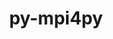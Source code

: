 ---
title: "py-mpi4py"
layout: cache
categories: [package, develop]
meta: {"versions": ["3.1.5"], "compilers": ["apple-clang@=15.0.0", "cce@=15.0.1", "gcc@=11.1.0", "gcc@=11.3.0", "gcc@=11.4.0", "gcc@=9.4.0", "oneapi@=2023.2.0", "oneapi@=2024.0.0"], "oss": ["rhel8", "ubuntu20.04", "ubuntu22.04", "ventura"], "platforms": ["darwin", "linux"], "targets": ["aarch64", "neoverse_v1", "neoverse_v2", "ppc64le", "x86_64_v3", "zen4"], "stacks": ["data-vis-sdk", "e4s", "e4s-aarch64", "e4s-cray-rhel", "e4s-neoverse-v2", "e4s-neoverse_v1", "e4s-oneapi", "e4s-power", "e4s-rocm-external", "ml-darwin-aarch64-mps", "ml-linux-x86_64-cpu", "ml-linux-x86_64-cuda", "ml-linux-x86_64-rocm", "root"], "num_specs": 72, "num_specs_by_stack": {"ml-darwin-aarch64-mps": 4, "root": 72, "e4s-cray-rhel": 2, "e4s-neoverse_v1": 6, "e4s-power": 8, "data-vis-sdk": 7, "e4s": 8, "e4s-rocm-external": 4, "e4s-aarch64": 4, "e4s-oneapi": 10, "e4s-neoverse-v2": 6, "ml-linux-x86_64-rocm": 8, "ml-linux-x86_64-cpu": 4, "ml-linux-x86_64-cuda": 4}}
spec_details: [{"hash": "szoptizh3qxvmtfb4jgczzm3oc3w4fvm", "compiler": "apple-clang@=15.0.0", "versions": ["3.1.5"], "os": "ventura", "platform": "darwin", "target": "aarch64", "variants": ["build_system=python_pip"], "stacks": ["ml-darwin-aarch64-mps", "root"], "size": "-", "tarball": "https://binaries.spack.io/develop/build_cache/darwin-ventura-aarch64/apple-clang-15.0.0/py-mpi4py-3.1.5/darwin-ventura-aarch64-apple-clang-15.0.0-py-mpi4py-3.1.5-szoptizh3qxvmtfb4jgczzm3oc3w4fvm.spack"}, {"hash": "zhox64akf2pq35g4qcmql4w4kfotjsup", "compiler": "apple-clang@=15.0.0", "versions": ["3.1.5"], "os": "ventura", "platform": "darwin", "target": "aarch64", "variants": ["build_system=python_pip"], "stacks": ["ml-darwin-aarch64-mps", "root"], "size": "-", "tarball": "https://binaries.spack.io/develop/build_cache/darwin-ventura-aarch64/apple-clang-15.0.0/py-mpi4py-3.1.5/darwin-ventura-aarch64-apple-clang-15.0.0-py-mpi4py-3.1.5-zhox64akf2pq35g4qcmql4w4kfotjsup.spack"}, {"hash": "6beam37vdibksex5zaivc3de7jqnlsi3", "compiler": "apple-clang@=15.0.0", "versions": ["3.1.5"], "os": "ventura", "platform": "darwin", "target": "aarch64", "variants": ["build_system=python_pip"], "stacks": ["ml-darwin-aarch64-mps", "root"], "size": "-", "tarball": "https://binaries.spack.io/develop/build_cache/darwin-ventura-aarch64/apple-clang-15.0.0/py-mpi4py-3.1.5/darwin-ventura-aarch64-apple-clang-15.0.0-py-mpi4py-3.1.5-6beam37vdibksex5zaivc3de7jqnlsi3.spack"}, {"hash": "kew77g53py6wff34iomkznqwuk5d77kn", "compiler": "apple-clang@=15.0.0", "versions": ["3.1.5"], "os": "ventura", "platform": "darwin", "target": "aarch64", "variants": ["build_system=python_pip"], "stacks": ["ml-darwin-aarch64-mps", "root"], "size": "-", "tarball": "https://binaries.spack.io/develop/build_cache/darwin-ventura-aarch64/apple-clang-15.0.0/py-mpi4py-3.1.5/darwin-ventura-aarch64-apple-clang-15.0.0-py-mpi4py-3.1.5-kew77g53py6wff34iomkznqwuk5d77kn.spack"}, {"hash": "636b5rqsltpqlpov3o7w32qqtkn7yrkl", "compiler": "cce@=15.0.1", "versions": ["3.1.5"], "os": "rhel8", "platform": "linux", "target": "zen4", "variants": ["build_system=python_pip"], "stacks": ["e4s-cray-rhel", "root"], "size": "-", "tarball": "https://binaries.spack.io/develop/build_cache/linux-rhel8-zen4/cce-15.0.1/py-mpi4py-3.1.5/linux-rhel8-zen4-cce-15.0.1-py-mpi4py-3.1.5-636b5rqsltpqlpov3o7w32qqtkn7yrkl.spack"}, {"hash": "cciezt7u3gz5rq6hy7wvoevyc4xjcjn3", "compiler": "cce@=15.0.1", "versions": ["3.1.5"], "os": "rhel8", "platform": "linux", "target": "zen4", "variants": ["build_system=python_pip"], "stacks": ["e4s-cray-rhel", "root"], "size": "-", "tarball": "https://binaries.spack.io/develop/build_cache/linux-rhel8-zen4/cce-15.0.1/py-mpi4py-3.1.5/linux-rhel8-zen4-cce-15.0.1-py-mpi4py-3.1.5-cciezt7u3gz5rq6hy7wvoevyc4xjcjn3.spack"}, {"hash": "4sv3vdjr6uituvbv3xvygzxs5jaqf4sf", "compiler": "gcc@=11.4.0", "versions": ["3.1.5"], "os": "ubuntu20.04", "platform": "linux", "target": "neoverse_v1", "variants": ["build_system=python_pip"], "stacks": ["e4s-neoverse_v1", "root"], "size": "-", "tarball": "https://binaries.spack.io/develop/build_cache/linux-ubuntu20.04-neoverse_v1/gcc-11.4.0/py-mpi4py-3.1.5/linux-ubuntu20.04-neoverse_v1-gcc-11.4.0-py-mpi4py-3.1.5-4sv3vdjr6uituvbv3xvygzxs5jaqf4sf.spack"}, {"hash": "gdns5qlknnaglrjn5myaebma3yr4wv5k", "compiler": "gcc@=11.4.0", "versions": ["3.1.5"], "os": "ubuntu20.04", "platform": "linux", "target": "neoverse_v1", "variants": ["build_system=python_pip"], "stacks": ["e4s-neoverse_v1", "root"], "size": "-", "tarball": "https://binaries.spack.io/develop/build_cache/linux-ubuntu20.04-neoverse_v1/gcc-11.4.0/py-mpi4py-3.1.5/linux-ubuntu20.04-neoverse_v1-gcc-11.4.0-py-mpi4py-3.1.5-gdns5qlknnaglrjn5myaebma3yr4wv5k.spack"}, {"hash": "teehez7z4ncmyqau7x3fdc76lwpdaauy", "compiler": "gcc@=11.4.0", "versions": ["3.1.5"], "os": "ubuntu20.04", "platform": "linux", "target": "neoverse_v1", "variants": ["build_system=python_pip"], "stacks": ["e4s-neoverse_v1", "root"], "size": "-", "tarball": "https://binaries.spack.io/develop/build_cache/linux-ubuntu20.04-neoverse_v1/gcc-11.4.0/py-mpi4py-3.1.5/linux-ubuntu20.04-neoverse_v1-gcc-11.4.0-py-mpi4py-3.1.5-teehez7z4ncmyqau7x3fdc76lwpdaauy.spack"}, {"hash": "vjnnfawousapmlmb3qw2dk7cdyhkamdn", "compiler": "gcc@=11.4.0", "versions": ["3.1.5"], "os": "ubuntu20.04", "platform": "linux", "target": "neoverse_v1", "variants": ["build_system=python_pip"], "stacks": ["e4s-neoverse_v1", "root"], "size": "-", "tarball": "https://binaries.spack.io/develop/build_cache/linux-ubuntu20.04-neoverse_v1/gcc-11.4.0/py-mpi4py-3.1.5/linux-ubuntu20.04-neoverse_v1-gcc-11.4.0-py-mpi4py-3.1.5-vjnnfawousapmlmb3qw2dk7cdyhkamdn.spack"}, {"hash": "vadqiia5hr7h5nd6qf6yzsqenduoov3m", "compiler": "gcc@=11.4.0", "versions": ["3.1.5"], "os": "ubuntu20.04", "platform": "linux", "target": "neoverse_v1", "variants": ["build_system=python_pip"], "stacks": ["e4s-neoverse_v1", "root"], "size": "-", "tarball": "https://binaries.spack.io/develop/build_cache/linux-ubuntu20.04-neoverse_v1/gcc-11.4.0/py-mpi4py-3.1.5/linux-ubuntu20.04-neoverse_v1-gcc-11.4.0-py-mpi4py-3.1.5-vadqiia5hr7h5nd6qf6yzsqenduoov3m.spack"}, {"hash": "mlavvsaryo6i27cdzgehjnwebqw6p6l3", "compiler": "gcc@=11.4.0", "versions": ["3.1.5"], "os": "ubuntu20.04", "platform": "linux", "target": "neoverse_v1", "variants": ["build_system=python_pip"], "stacks": ["e4s-neoverse_v1", "root"], "size": "-", "tarball": "https://binaries.spack.io/develop/build_cache/linux-ubuntu20.04-neoverse_v1/gcc-11.4.0/py-mpi4py-3.1.5/linux-ubuntu20.04-neoverse_v1-gcc-11.4.0-py-mpi4py-3.1.5-mlavvsaryo6i27cdzgehjnwebqw6p6l3.spack"}, {"hash": "yniuscmyrkaj7ioxogr5mncyp2w2tehw", "compiler": "gcc@=9.4.0", "versions": ["3.1.5"], "os": "ubuntu20.04", "platform": "linux", "target": "ppc64le", "variants": ["build_system=python_pip"], "stacks": ["e4s-power", "root"], "size": "-", "tarball": "https://binaries.spack.io/develop/build_cache/linux-ubuntu20.04-ppc64le/gcc-9.4.0/py-mpi4py-3.1.5/linux-ubuntu20.04-ppc64le-gcc-9.4.0-py-mpi4py-3.1.5-yniuscmyrkaj7ioxogr5mncyp2w2tehw.spack"}, {"hash": "yhlh7i5l2lkofzmfs2xwqbxdni22tmzt", "compiler": "gcc@=9.4.0", "versions": ["3.1.5"], "os": "ubuntu20.04", "platform": "linux", "target": "ppc64le", "variants": ["build_system=python_pip"], "stacks": ["e4s-power", "root"], "size": "-", "tarball": "https://binaries.spack.io/develop/build_cache/linux-ubuntu20.04-ppc64le/gcc-9.4.0/py-mpi4py-3.1.5/linux-ubuntu20.04-ppc64le-gcc-9.4.0-py-mpi4py-3.1.5-yhlh7i5l2lkofzmfs2xwqbxdni22tmzt.spack"}, {"hash": "kczlepvjj32upqafdubeshthcp4togen", "compiler": "gcc@=9.4.0", "versions": ["3.1.5"], "os": "ubuntu20.04", "platform": "linux", "target": "ppc64le", "variants": ["build_system=python_pip"], "stacks": ["e4s-power", "root"], "size": "-", "tarball": "https://binaries.spack.io/develop/build_cache/linux-ubuntu20.04-ppc64le/gcc-9.4.0/py-mpi4py-3.1.5/linux-ubuntu20.04-ppc64le-gcc-9.4.0-py-mpi4py-3.1.5-kczlepvjj32upqafdubeshthcp4togen.spack"}, {"hash": "ist5wrpo37vmuzgtethoapuxokscjce6", "compiler": "gcc@=9.4.0", "versions": ["3.1.5"], "os": "ubuntu20.04", "platform": "linux", "target": "ppc64le", "variants": ["build_system=python_pip"], "stacks": ["e4s-power", "root"], "size": "-", "tarball": "https://binaries.spack.io/develop/build_cache/linux-ubuntu20.04-ppc64le/gcc-9.4.0/py-mpi4py-3.1.5/linux-ubuntu20.04-ppc64le-gcc-9.4.0-py-mpi4py-3.1.5-ist5wrpo37vmuzgtethoapuxokscjce6.spack"}, {"hash": "udqmdw23dqg25lb3udn22sdth5yj4yyj", "compiler": "gcc@=9.4.0", "versions": ["3.1.5"], "os": "ubuntu20.04", "platform": "linux", "target": "ppc64le", "variants": ["build_system=python_pip"], "stacks": ["e4s-power", "root"], "size": "-", "tarball": "https://binaries.spack.io/develop/build_cache/linux-ubuntu20.04-ppc64le/gcc-9.4.0/py-mpi4py-3.1.5/linux-ubuntu20.04-ppc64le-gcc-9.4.0-py-mpi4py-3.1.5-udqmdw23dqg25lb3udn22sdth5yj4yyj.spack"}, {"hash": "zos6ikgupzosoln2xdeb42udokofm7ub", "compiler": "gcc@=9.4.0", "versions": ["3.1.5"], "os": "ubuntu20.04", "platform": "linux", "target": "ppc64le", "variants": ["build_system=python_pip"], "stacks": ["e4s-power", "root"], "size": "-", "tarball": "https://binaries.spack.io/develop/build_cache/linux-ubuntu20.04-ppc64le/gcc-9.4.0/py-mpi4py-3.1.5/linux-ubuntu20.04-ppc64le-gcc-9.4.0-py-mpi4py-3.1.5-zos6ikgupzosoln2xdeb42udokofm7ub.spack"}, {"hash": "ykjc46a7mnv6q5phmlilvxbtmckvuhkn", "compiler": "gcc@=9.4.0", "versions": ["3.1.5"], "os": "ubuntu20.04", "platform": "linux", "target": "ppc64le", "variants": ["build_system=python_pip"], "stacks": ["e4s-power", "root"], "size": "-", "tarball": "https://binaries.spack.io/develop/build_cache/linux-ubuntu20.04-ppc64le/gcc-9.4.0/py-mpi4py-3.1.5/linux-ubuntu20.04-ppc64le-gcc-9.4.0-py-mpi4py-3.1.5-ykjc46a7mnv6q5phmlilvxbtmckvuhkn.spack"}, {"hash": "oqmr55pj647qwpu5d6wnvzffehz4bvmq", "compiler": "gcc@=9.4.0", "versions": ["3.1.5"], "os": "ubuntu20.04", "platform": "linux", "target": "ppc64le", "variants": ["build_system=python_pip"], "stacks": ["e4s-power", "root"], "size": "-", "tarball": "https://binaries.spack.io/develop/build_cache/linux-ubuntu20.04-ppc64le/gcc-9.4.0/py-mpi4py-3.1.5/linux-ubuntu20.04-ppc64le-gcc-9.4.0-py-mpi4py-3.1.5-oqmr55pj647qwpu5d6wnvzffehz4bvmq.spack"}, {"hash": "yebjqpxrrxr7mhtjd7j7w5lafxxnyxpb", "compiler": "gcc@=11.1.0", "versions": ["3.1.5"], "os": "ubuntu20.04", "platform": "linux", "target": "x86_64_v3", "variants": ["build_system=python_pip"], "stacks": ["data-vis-sdk", "root"], "size": "-", "tarball": "https://binaries.spack.io/develop/build_cache/linux-ubuntu20.04-x86_64_v3/gcc-11.1.0/py-mpi4py-3.1.5/linux-ubuntu20.04-x86_64_v3-gcc-11.1.0-py-mpi4py-3.1.5-yebjqpxrrxr7mhtjd7j7w5lafxxnyxpb.spack"}, {"hash": "2x2zot4xewrvofykkmecmvr4hvhiz5qa", "compiler": "gcc@=11.1.0", "versions": ["3.1.5"], "os": "ubuntu20.04", "platform": "linux", "target": "x86_64_v3", "variants": ["build_system=python_pip"], "stacks": ["data-vis-sdk", "root"], "size": "-", "tarball": "https://binaries.spack.io/develop/build_cache/linux-ubuntu20.04-x86_64_v3/gcc-11.1.0/py-mpi4py-3.1.5/linux-ubuntu20.04-x86_64_v3-gcc-11.1.0-py-mpi4py-3.1.5-2x2zot4xewrvofykkmecmvr4hvhiz5qa.spack"}, {"hash": "nwvexm4ivlkjfxbph2pcbap3fz7gdhhh", "compiler": "gcc@=11.1.0", "versions": ["3.1.5"], "os": "ubuntu20.04", "platform": "linux", "target": "x86_64_v3", "variants": ["build_system=python_pip"], "stacks": ["data-vis-sdk", "root"], "size": "-", "tarball": "https://binaries.spack.io/develop/build_cache/linux-ubuntu20.04-x86_64_v3/gcc-11.1.0/py-mpi4py-3.1.5/linux-ubuntu20.04-x86_64_v3-gcc-11.1.0-py-mpi4py-3.1.5-nwvexm4ivlkjfxbph2pcbap3fz7gdhhh.spack"}, {"hash": "zlilv2oe7t7hlw2wmxrfvrtz6tsyojz7", "compiler": "gcc@=11.1.0", "versions": ["3.1.5"], "os": "ubuntu20.04", "platform": "linux", "target": "x86_64_v3", "variants": ["build_system=python_pip"], "stacks": ["data-vis-sdk", "root"], "size": "-", "tarball": "https://binaries.spack.io/develop/build_cache/linux-ubuntu20.04-x86_64_v3/gcc-11.1.0/py-mpi4py-3.1.5/linux-ubuntu20.04-x86_64_v3-gcc-11.1.0-py-mpi4py-3.1.5-zlilv2oe7t7hlw2wmxrfvrtz6tsyojz7.spack"}, {"hash": "oui5sdfbyjf3xclwigt7na47vk7fkbfo", "compiler": "gcc@=11.1.0", "versions": ["3.1.5"], "os": "ubuntu20.04", "platform": "linux", "target": "x86_64_v3", "variants": ["build_system=python_pip"], "stacks": ["data-vis-sdk", "root"], "size": "-", "tarball": "https://binaries.spack.io/develop/build_cache/linux-ubuntu20.04-x86_64_v3/gcc-11.1.0/py-mpi4py-3.1.5/linux-ubuntu20.04-x86_64_v3-gcc-11.1.0-py-mpi4py-3.1.5-oui5sdfbyjf3xclwigt7na47vk7fkbfo.spack"}, {"hash": "2z4lbpekiqlgtggaaqgludmrpnmjezoj", "compiler": "gcc@=11.1.0", "versions": ["3.1.5"], "os": "ubuntu20.04", "platform": "linux", "target": "x86_64_v3", "variants": ["build_system=python_pip"], "stacks": ["data-vis-sdk", "root"], "size": "-", "tarball": "https://binaries.spack.io/develop/build_cache/linux-ubuntu20.04-x86_64_v3/gcc-11.1.0/py-mpi4py-3.1.5/linux-ubuntu20.04-x86_64_v3-gcc-11.1.0-py-mpi4py-3.1.5-2z4lbpekiqlgtggaaqgludmrpnmjezoj.spack"}, {"hash": "lt47chz7fwtlohk4fhqbohkt2tujbqik", "compiler": "gcc@=11.1.0", "versions": ["3.1.5"], "os": "ubuntu20.04", "platform": "linux", "target": "x86_64_v3", "variants": ["build_system=python_pip"], "stacks": ["data-vis-sdk", "root"], "size": "-", "tarball": "https://binaries.spack.io/develop/build_cache/linux-ubuntu20.04-x86_64_v3/gcc-11.1.0/py-mpi4py-3.1.5/linux-ubuntu20.04-x86_64_v3-gcc-11.1.0-py-mpi4py-3.1.5-lt47chz7fwtlohk4fhqbohkt2tujbqik.spack"}, {"hash": "4bgunpk3zndn6tsrrm36o4ndx7yu7vzr", "compiler": "gcc@=11.4.0", "versions": ["3.1.5"], "os": "ubuntu20.04", "platform": "linux", "target": "x86_64_v3", "variants": ["build_system=python_pip"], "stacks": ["e4s", "e4s-rocm-external", "root"], "size": "-", "tarball": "https://binaries.spack.io/develop/build_cache/linux-ubuntu20.04-x86_64_v3/gcc-11.4.0/py-mpi4py-3.1.5/linux-ubuntu20.04-x86_64_v3-gcc-11.4.0-py-mpi4py-3.1.5-4bgunpk3zndn6tsrrm36o4ndx7yu7vzr.spack"}, {"hash": "mv6ny746ybp23vbsbtx7pa6f3th7ldla", "compiler": "gcc@=11.4.0", "versions": ["3.1.5"], "os": "ubuntu20.04", "platform": "linux", "target": "x86_64_v3", "variants": ["build_system=python_pip"], "stacks": ["e4s", "root"], "size": "-", "tarball": "https://binaries.spack.io/develop/build_cache/linux-ubuntu20.04-x86_64_v3/gcc-11.4.0/py-mpi4py-3.1.5/linux-ubuntu20.04-x86_64_v3-gcc-11.4.0-py-mpi4py-3.1.5-mv6ny746ybp23vbsbtx7pa6f3th7ldla.spack"}, {"hash": "dzisayt3zeumei2wf34wyo5tiamdebmw", "compiler": "gcc@=11.4.0", "versions": ["3.1.5"], "os": "ubuntu20.04", "platform": "linux", "target": "x86_64_v3", "variants": ["build_system=python_pip"], "stacks": ["e4s", "root"], "size": "-", "tarball": "https://binaries.spack.io/develop/build_cache/linux-ubuntu20.04-x86_64_v3/gcc-11.4.0/py-mpi4py-3.1.5/linux-ubuntu20.04-x86_64_v3-gcc-11.4.0-py-mpi4py-3.1.5-dzisayt3zeumei2wf34wyo5tiamdebmw.spack"}, {"hash": "6btrlesphqzvg5txa7xdqflhe3hr5bq2", "compiler": "gcc@=11.4.0", "versions": ["3.1.5"], "os": "ubuntu20.04", "platform": "linux", "target": "x86_64_v3", "variants": ["build_system=python_pip"], "stacks": ["e4s", "e4s-rocm-external", "root"], "size": "-", "tarball": "https://binaries.spack.io/develop/build_cache/linux-ubuntu20.04-x86_64_v3/gcc-11.4.0/py-mpi4py-3.1.5/linux-ubuntu20.04-x86_64_v3-gcc-11.4.0-py-mpi4py-3.1.5-6btrlesphqzvg5txa7xdqflhe3hr5bq2.spack"}, {"hash": "j6tz6lvhwgbp6zce3dqniuk3nftuhibt", "compiler": "gcc@=11.4.0", "versions": ["3.1.5"], "os": "ubuntu20.04", "platform": "linux", "target": "x86_64_v3", "variants": ["build_system=python_pip"], "stacks": ["e4s", "e4s-rocm-external", "root"], "size": "-", "tarball": "https://binaries.spack.io/develop/build_cache/linux-ubuntu20.04-x86_64_v3/gcc-11.4.0/py-mpi4py-3.1.5/linux-ubuntu20.04-x86_64_v3-gcc-11.4.0-py-mpi4py-3.1.5-j6tz6lvhwgbp6zce3dqniuk3nftuhibt.spack"}, {"hash": "6ijeyzokcausuo2jax4dxyesraluvorf", "compiler": "gcc@=11.4.0", "versions": ["3.1.5"], "os": "ubuntu20.04", "platform": "linux", "target": "x86_64_v3", "variants": ["build_system=python_pip"], "stacks": ["e4s", "root"], "size": "-", "tarball": "https://binaries.spack.io/develop/build_cache/linux-ubuntu20.04-x86_64_v3/gcc-11.4.0/py-mpi4py-3.1.5/linux-ubuntu20.04-x86_64_v3-gcc-11.4.0-py-mpi4py-3.1.5-6ijeyzokcausuo2jax4dxyesraluvorf.spack"}, {"hash": "urgvdl2r3fnjshov77c42roasg3chegb", "compiler": "gcc@=11.4.0", "versions": ["3.1.5"], "os": "ubuntu20.04", "platform": "linux", "target": "x86_64_v3", "variants": ["build_system=python_pip"], "stacks": ["e4s", "root"], "size": "-", "tarball": "https://binaries.spack.io/develop/build_cache/linux-ubuntu20.04-x86_64_v3/gcc-11.4.0/py-mpi4py-3.1.5/linux-ubuntu20.04-x86_64_v3-gcc-11.4.0-py-mpi4py-3.1.5-urgvdl2r3fnjshov77c42roasg3chegb.spack"}, {"hash": "j3ibt4fju6bnqmjdfksj6xkgk4ejm6oj", "compiler": "gcc@=11.4.0", "versions": ["3.1.5"], "os": "ubuntu20.04", "platform": "linux", "target": "x86_64_v3", "variants": ["build_system=python_pip"], "stacks": ["e4s", "root"], "size": "-", "tarball": "https://binaries.spack.io/develop/build_cache/linux-ubuntu20.04-x86_64_v3/gcc-11.4.0/py-mpi4py-3.1.5/linux-ubuntu20.04-x86_64_v3-gcc-11.4.0-py-mpi4py-3.1.5-j3ibt4fju6bnqmjdfksj6xkgk4ejm6oj.spack"}, {"hash": "6f27scgpsa3dsx3hsjbi7u7ffgzbfors", "compiler": "gcc@=11.4.0", "versions": ["3.1.5"], "os": "ubuntu22.04", "platform": "linux", "target": "aarch64", "variants": ["build_system=python_pip"], "stacks": ["e4s-aarch64", "root"], "size": "-", "tarball": "https://binaries.spack.io/develop/build_cache/linux-ubuntu22.04-aarch64/gcc-11.4.0/py-mpi4py-3.1.5/linux-ubuntu22.04-aarch64-gcc-11.4.0-py-mpi4py-3.1.5-6f27scgpsa3dsx3hsjbi7u7ffgzbfors.spack"}, {"hash": "gqqpk3hohmoqgofiujxlmjqvgu5m2ex2", "compiler": "gcc@=11.4.0", "versions": ["3.1.5"], "os": "ubuntu22.04", "platform": "linux", "target": "aarch64", "variants": ["build_system=python_pip"], "stacks": ["e4s-aarch64", "root"], "size": "-", "tarball": "https://binaries.spack.io/develop/build_cache/linux-ubuntu22.04-aarch64/gcc-11.4.0/py-mpi4py-3.1.5/linux-ubuntu22.04-aarch64-gcc-11.4.0-py-mpi4py-3.1.5-gqqpk3hohmoqgofiujxlmjqvgu5m2ex2.spack"}, {"hash": "etlexcaia55s5wosrziqk6sfiataujfd", "compiler": "oneapi@=2023.2.0", "versions": ["3.1.5"], "os": "ubuntu20.04", "platform": "linux", "target": "x86_64_v3", "variants": ["build_system=python_pip"], "stacks": ["e4s-oneapi", "root"], "size": "-", "tarball": "https://binaries.spack.io/develop/build_cache/linux-ubuntu20.04-x86_64_v3/oneapi-2023.2.0/py-mpi4py-3.1.5/linux-ubuntu20.04-x86_64_v3-oneapi-2023.2.0-py-mpi4py-3.1.5-etlexcaia55s5wosrziqk6sfiataujfd.spack"}, {"hash": "apfwdniat2ge2kngz6q3iwhqiaexpihp", "compiler": "oneapi@=2023.2.0", "versions": ["3.1.5"], "os": "ubuntu20.04", "platform": "linux", "target": "x86_64_v3", "variants": ["build_system=python_pip"], "stacks": ["e4s-oneapi", "root"], "size": "-", "tarball": "https://binaries.spack.io/develop/build_cache/linux-ubuntu20.04-x86_64_v3/oneapi-2023.2.0/py-mpi4py-3.1.5/linux-ubuntu20.04-x86_64_v3-oneapi-2023.2.0-py-mpi4py-3.1.5-apfwdniat2ge2kngz6q3iwhqiaexpihp.spack"}, {"hash": "zogf5heytlouj6pff2o7seomqfdp4ct4", "compiler": "oneapi@=2023.2.0", "versions": ["3.1.5"], "os": "ubuntu20.04", "platform": "linux", "target": "x86_64_v3", "variants": ["build_system=python_pip"], "stacks": ["e4s-oneapi", "root"], "size": "-", "tarball": "https://binaries.spack.io/develop/build_cache/linux-ubuntu20.04-x86_64_v3/oneapi-2023.2.0/py-mpi4py-3.1.5/linux-ubuntu20.04-x86_64_v3-oneapi-2023.2.0-py-mpi4py-3.1.5-zogf5heytlouj6pff2o7seomqfdp4ct4.spack"}, {"hash": "z5id5imda36yz6otwjxbqmcog77dvivu", "compiler": "oneapi@=2023.2.0", "versions": ["3.1.5"], "os": "ubuntu20.04", "platform": "linux", "target": "x86_64_v3", "variants": ["build_system=python_pip"], "stacks": ["e4s-oneapi", "root"], "size": "-", "tarball": "https://binaries.spack.io/develop/build_cache/linux-ubuntu20.04-x86_64_v3/oneapi-2023.2.0/py-mpi4py-3.1.5/linux-ubuntu20.04-x86_64_v3-oneapi-2023.2.0-py-mpi4py-3.1.5-z5id5imda36yz6otwjxbqmcog77dvivu.spack"}, {"hash": "xquhpldex7si46d25vomljonxuna6ln6", "compiler": "gcc@=11.4.0", "versions": ["3.1.5"], "os": "ubuntu22.04", "platform": "linux", "target": "aarch64", "variants": ["build_system=python_pip"], "stacks": ["e4s-aarch64", "root"], "size": "-", "tarball": "https://binaries.spack.io/develop/build_cache/linux-ubuntu22.04-aarch64/gcc-11.4.0/py-mpi4py-3.1.5/linux-ubuntu22.04-aarch64-gcc-11.4.0-py-mpi4py-3.1.5-xquhpldex7si46d25vomljonxuna6ln6.spack"}, {"hash": "ivvwrvebezb6m2xw2rbe77e5tdi2kiw4", "compiler": "gcc@=11.4.0", "versions": ["3.1.5"], "os": "ubuntu22.04", "platform": "linux", "target": "aarch64", "variants": ["build_system=python_pip"], "stacks": ["e4s-aarch64", "root"], "size": "-", "tarball": "https://binaries.spack.io/develop/build_cache/linux-ubuntu22.04-aarch64/gcc-11.4.0/py-mpi4py-3.1.5/linux-ubuntu22.04-aarch64-gcc-11.4.0-py-mpi4py-3.1.5-ivvwrvebezb6m2xw2rbe77e5tdi2kiw4.spack"}, {"hash": "v5uuv6xce63xqklfmmslzdbfd7bavtj3", "compiler": "gcc@=11.4.0", "versions": ["3.1.5"], "os": "ubuntu22.04", "platform": "linux", "target": "neoverse_v2", "variants": ["build_system=python_pip"], "stacks": ["e4s-neoverse-v2", "root"], "size": "-", "tarball": "https://binaries.spack.io/develop/build_cache/linux-ubuntu22.04-neoverse_v2/gcc-11.4.0/py-mpi4py-3.1.5/linux-ubuntu22.04-neoverse_v2-gcc-11.4.0-py-mpi4py-3.1.5-v5uuv6xce63xqklfmmslzdbfd7bavtj3.spack"}, {"hash": "bqmgh6jocdwcvpw7wqcg4bniqev57osf", "compiler": "gcc@=11.4.0", "versions": ["3.1.5"], "os": "ubuntu22.04", "platform": "linux", "target": "neoverse_v2", "variants": ["build_system=python_pip"], "stacks": ["e4s-neoverse-v2", "root"], "size": "-", "tarball": "https://binaries.spack.io/develop/build_cache/linux-ubuntu22.04-neoverse_v2/gcc-11.4.0/py-mpi4py-3.1.5/linux-ubuntu22.04-neoverse_v2-gcc-11.4.0-py-mpi4py-3.1.5-bqmgh6jocdwcvpw7wqcg4bniqev57osf.spack"}, {"hash": "hqzwr2vqbn673slx73plcd7xouujb2w5", "compiler": "gcc@=11.4.0", "versions": ["3.1.5"], "os": "ubuntu22.04", "platform": "linux", "target": "neoverse_v2", "variants": ["build_system=python_pip"], "stacks": ["e4s-neoverse-v2", "root"], "size": "-", "tarball": "https://binaries.spack.io/develop/build_cache/linux-ubuntu22.04-neoverse_v2/gcc-11.4.0/py-mpi4py-3.1.5/linux-ubuntu22.04-neoverse_v2-gcc-11.4.0-py-mpi4py-3.1.5-hqzwr2vqbn673slx73plcd7xouujb2w5.spack"}, {"hash": "tq3fp6y3bxzbf7kdyxdstz3sb6ihbedi", "compiler": "gcc@=11.4.0", "versions": ["3.1.5"], "os": "ubuntu22.04", "platform": "linux", "target": "neoverse_v2", "variants": ["build_system=python_pip"], "stacks": ["e4s-neoverse-v2", "root"], "size": "-", "tarball": "https://binaries.spack.io/develop/build_cache/linux-ubuntu22.04-neoverse_v2/gcc-11.4.0/py-mpi4py-3.1.5/linux-ubuntu22.04-neoverse_v2-gcc-11.4.0-py-mpi4py-3.1.5-tq3fp6y3bxzbf7kdyxdstz3sb6ihbedi.spack"}, {"hash": "wzfsc77jdj4u2fodwofgux6duawtfzoe", "compiler": "gcc@=11.4.0", "versions": ["3.1.5"], "os": "ubuntu22.04", "platform": "linux", "target": "neoverse_v2", "variants": ["build_system=python_pip"], "stacks": ["e4s-neoverse-v2", "root"], "size": "-", "tarball": "https://binaries.spack.io/develop/build_cache/linux-ubuntu22.04-neoverse_v2/gcc-11.4.0/py-mpi4py-3.1.5/linux-ubuntu22.04-neoverse_v2-gcc-11.4.0-py-mpi4py-3.1.5-wzfsc77jdj4u2fodwofgux6duawtfzoe.spack"}, {"hash": "rproaooi6jhu7aanzjpxpuz7aihuw4nt", "compiler": "gcc@=11.4.0", "versions": ["3.1.5"], "os": "ubuntu22.04", "platform": "linux", "target": "neoverse_v2", "variants": ["build_system=python_pip"], "stacks": ["e4s-neoverse-v2", "root"], "size": "-", "tarball": "https://binaries.spack.io/develop/build_cache/linux-ubuntu22.04-neoverse_v2/gcc-11.4.0/py-mpi4py-3.1.5/linux-ubuntu22.04-neoverse_v2-gcc-11.4.0-py-mpi4py-3.1.5-rproaooi6jhu7aanzjpxpuz7aihuw4nt.spack"}, {"hash": "qpppjsvto4mdhqfkg4xl5ij7bxnee6og", "compiler": "gcc@=11.3.0", "versions": ["3.1.5"], "os": "ubuntu22.04", "platform": "linux", "target": "x86_64_v3", "variants": ["build_system=python_pip"], "stacks": ["ml-linux-x86_64-rocm", "root"], "size": "-", "tarball": "https://binaries.spack.io/develop/build_cache/linux-ubuntu22.04-x86_64_v3/gcc-11.3.0/py-mpi4py-3.1.5/linux-ubuntu22.04-x86_64_v3-gcc-11.3.0-py-mpi4py-3.1.5-qpppjsvto4mdhqfkg4xl5ij7bxnee6og.spack"}, {"hash": "ci4georko4az3pzdj7v7hwk74uch2ssh", "compiler": "gcc@=11.3.0", "versions": ["3.1.5"], "os": "ubuntu22.04", "platform": "linux", "target": "x86_64_v3", "variants": ["build_system=python_pip"], "stacks": ["ml-linux-x86_64-cpu", "root"], "size": "-", "tarball": "https://binaries.spack.io/develop/build_cache/linux-ubuntu22.04-x86_64_v3/gcc-11.3.0/py-mpi4py-3.1.5/linux-ubuntu22.04-x86_64_v3-gcc-11.3.0-py-mpi4py-3.1.5-ci4georko4az3pzdj7v7hwk74uch2ssh.spack"}, {"hash": "rjwrc36iikc3g33gak5cpco5qwrthrgp", "compiler": "gcc@=11.3.0", "versions": ["3.1.5"], "os": "ubuntu22.04", "platform": "linux", "target": "x86_64_v3", "variants": ["build_system=python_pip"], "stacks": ["ml-linux-x86_64-cuda", "root"], "size": "-", "tarball": "https://binaries.spack.io/develop/build_cache/linux-ubuntu22.04-x86_64_v3/gcc-11.3.0/py-mpi4py-3.1.5/linux-ubuntu22.04-x86_64_v3-gcc-11.3.0-py-mpi4py-3.1.5-rjwrc36iikc3g33gak5cpco5qwrthrgp.spack"}, {"hash": "hvu3grnddh6m5m3nzquyvxt3ip4hxlap", "compiler": "gcc@=11.3.0", "versions": ["3.1.5"], "os": "ubuntu22.04", "platform": "linux", "target": "x86_64_v3", "variants": ["build_system=python_pip"], "stacks": ["ml-linux-x86_64-cuda", "root"], "size": "-", "tarball": "https://binaries.spack.io/develop/build_cache/linux-ubuntu22.04-x86_64_v3/gcc-11.3.0/py-mpi4py-3.1.5/linux-ubuntu22.04-x86_64_v3-gcc-11.3.0-py-mpi4py-3.1.5-hvu3grnddh6m5m3nzquyvxt3ip4hxlap.spack"}, {"hash": "g6zwlc3mobnwqux753k4dkzyttbomyuz", "compiler": "gcc@=11.3.0", "versions": ["3.1.5"], "os": "ubuntu22.04", "platform": "linux", "target": "x86_64_v3", "variants": ["build_system=python_pip"], "stacks": ["ml-linux-x86_64-rocm", "root"], "size": "-", "tarball": "https://binaries.spack.io/develop/build_cache/linux-ubuntu22.04-x86_64_v3/gcc-11.3.0/py-mpi4py-3.1.5/linux-ubuntu22.04-x86_64_v3-gcc-11.3.0-py-mpi4py-3.1.5-g6zwlc3mobnwqux753k4dkzyttbomyuz.spack"}, {"hash": "dfdxntuappqx3i2vunduv7442edgd2jk", "compiler": "gcc@=11.3.0", "versions": ["3.1.5"], "os": "ubuntu22.04", "platform": "linux", "target": "x86_64_v3", "variants": ["build_system=python_pip"], "stacks": ["ml-linux-x86_64-rocm", "root"], "size": "-", "tarball": "https://binaries.spack.io/develop/build_cache/linux-ubuntu22.04-x86_64_v3/gcc-11.3.0/py-mpi4py-3.1.5/linux-ubuntu22.04-x86_64_v3-gcc-11.3.0-py-mpi4py-3.1.5-dfdxntuappqx3i2vunduv7442edgd2jk.spack"}, {"hash": "2hmkcoombexrkzegp3e4auobgch5zjv6", "compiler": "gcc@=11.3.0", "versions": ["3.1.5"], "os": "ubuntu22.04", "platform": "linux", "target": "x86_64_v3", "variants": ["build_system=python_pip"], "stacks": ["ml-linux-x86_64-cpu", "root"], "size": "-", "tarball": "https://binaries.spack.io/develop/build_cache/linux-ubuntu22.04-x86_64_v3/gcc-11.3.0/py-mpi4py-3.1.5/linux-ubuntu22.04-x86_64_v3-gcc-11.3.0-py-mpi4py-3.1.5-2hmkcoombexrkzegp3e4auobgch5zjv6.spack"}, {"hash": "4g66666xigmdmafdljkxuhkjnf5ssk55", "compiler": "gcc@=11.4.0", "versions": ["3.1.5"], "os": "ubuntu22.04", "platform": "linux", "target": "x86_64_v3", "variants": ["build_system=python_pip"], "stacks": ["e4s-rocm-external", "root"], "size": "-", "tarball": "https://binaries.spack.io/develop/build_cache/linux-ubuntu22.04-x86_64_v3/gcc-11.4.0/py-mpi4py-3.1.5/linux-ubuntu22.04-x86_64_v3-gcc-11.4.0-py-mpi4py-3.1.5-4g66666xigmdmafdljkxuhkjnf5ssk55.spack"}, {"hash": "swjwvyvqdrf66y2dwqvyxuzeb372k5ji", "compiler": "gcc@=11.4.0", "versions": ["3.1.5"], "os": "ubuntu22.04", "platform": "linux", "target": "x86_64_v3", "variants": ["build_system=python_pip"], "stacks": ["ml-linux-x86_64-cuda", "root"], "size": "-", "tarball": "https://binaries.spack.io/develop/build_cache/linux-ubuntu22.04-x86_64_v3/gcc-11.4.0/py-mpi4py-3.1.5/linux-ubuntu22.04-x86_64_v3-gcc-11.4.0-py-mpi4py-3.1.5-swjwvyvqdrf66y2dwqvyxuzeb372k5ji.spack"}, {"hash": "vbplqpuspmxchhfniqbqllyowsrubwcw", "compiler": "gcc@=11.4.0", "versions": ["3.1.5"], "os": "ubuntu22.04", "platform": "linux", "target": "x86_64_v3", "variants": ["build_system=python_pip"], "stacks": ["ml-linux-x86_64-rocm", "root"], "size": "-", "tarball": "https://binaries.spack.io/develop/build_cache/linux-ubuntu22.04-x86_64_v3/gcc-11.4.0/py-mpi4py-3.1.5/linux-ubuntu22.04-x86_64_v3-gcc-11.4.0-py-mpi4py-3.1.5-vbplqpuspmxchhfniqbqllyowsrubwcw.spack"}, {"hash": "7lqgchepaq5utenfq3ulpy7qofavakhr", "compiler": "gcc@=11.4.0", "versions": ["3.1.5"], "os": "ubuntu22.04", "platform": "linux", "target": "x86_64_v3", "variants": ["build_system=python_pip"], "stacks": ["ml-linux-x86_64-rocm", "root"], "size": "-", "tarball": "https://binaries.spack.io/develop/build_cache/linux-ubuntu22.04-x86_64_v3/gcc-11.4.0/py-mpi4py-3.1.5/linux-ubuntu22.04-x86_64_v3-gcc-11.4.0-py-mpi4py-3.1.5-7lqgchepaq5utenfq3ulpy7qofavakhr.spack"}, {"hash": "sxdihkx2w2njrcndqs2nmlamcogfntmu", "compiler": "gcc@=11.4.0", "versions": ["3.1.5"], "os": "ubuntu22.04", "platform": "linux", "target": "x86_64_v3", "variants": ["build_system=python_pip"], "stacks": ["ml-linux-x86_64-rocm", "root"], "size": "-", "tarball": "https://binaries.spack.io/develop/build_cache/linux-ubuntu22.04-x86_64_v3/gcc-11.4.0/py-mpi4py-3.1.5/linux-ubuntu22.04-x86_64_v3-gcc-11.4.0-py-mpi4py-3.1.5-sxdihkx2w2njrcndqs2nmlamcogfntmu.spack"}, {"hash": "yszsnnuyefi3ktvaysmluwnsvo7dl6kj", "compiler": "gcc@=11.4.0", "versions": ["3.1.5"], "os": "ubuntu22.04", "platform": "linux", "target": "x86_64_v3", "variants": ["build_system=python_pip"], "stacks": ["ml-linux-x86_64-rocm", "root"], "size": "-", "tarball": "https://binaries.spack.io/develop/build_cache/linux-ubuntu22.04-x86_64_v3/gcc-11.4.0/py-mpi4py-3.1.5/linux-ubuntu22.04-x86_64_v3-gcc-11.4.0-py-mpi4py-3.1.5-yszsnnuyefi3ktvaysmluwnsvo7dl6kj.spack"}, {"hash": "iifil5ezgz6h22fmyfx3ncacoriijjr2", "compiler": "gcc@=11.4.0", "versions": ["3.1.5"], "os": "ubuntu22.04", "platform": "linux", "target": "x86_64_v3", "variants": ["build_system=python_pip"], "stacks": ["ml-linux-x86_64-cuda", "root"], "size": "-", "tarball": "https://binaries.spack.io/develop/build_cache/linux-ubuntu22.04-x86_64_v3/gcc-11.4.0/py-mpi4py-3.1.5/linux-ubuntu22.04-x86_64_v3-gcc-11.4.0-py-mpi4py-3.1.5-iifil5ezgz6h22fmyfx3ncacoriijjr2.spack"}, {"hash": "cv6p7jtns5pmqycqdfozojoycpeswta4", "compiler": "gcc@=11.4.0", "versions": ["3.1.5"], "os": "ubuntu22.04", "platform": "linux", "target": "x86_64_v3", "variants": ["build_system=python_pip"], "stacks": ["ml-linux-x86_64-rocm", "root"], "size": "-", "tarball": "https://binaries.spack.io/develop/build_cache/linux-ubuntu22.04-x86_64_v3/gcc-11.4.0/py-mpi4py-3.1.5/linux-ubuntu22.04-x86_64_v3-gcc-11.4.0-py-mpi4py-3.1.5-cv6p7jtns5pmqycqdfozojoycpeswta4.spack"}, {"hash": "xvdhtig5ayfzcq7zw2ubrkpjmfjawjn2", "compiler": "gcc@=11.4.0", "versions": ["3.1.5"], "os": "ubuntu22.04", "platform": "linux", "target": "x86_64_v3", "variants": ["build_system=python_pip"], "stacks": ["ml-linux-x86_64-cpu", "root"], "size": "-", "tarball": "https://binaries.spack.io/develop/build_cache/linux-ubuntu22.04-x86_64_v3/gcc-11.4.0/py-mpi4py-3.1.5/linux-ubuntu22.04-x86_64_v3-gcc-11.4.0-py-mpi4py-3.1.5-xvdhtig5ayfzcq7zw2ubrkpjmfjawjn2.spack"}, {"hash": "dppztcnahj3w7ym7irxj6x5mma4dxu4p", "compiler": "gcc@=11.4.0", "versions": ["3.1.5"], "os": "ubuntu22.04", "platform": "linux", "target": "x86_64_v3", "variants": ["build_system=python_pip"], "stacks": ["ml-linux-x86_64-cpu", "root"], "size": "-", "tarball": "https://binaries.spack.io/develop/build_cache/linux-ubuntu22.04-x86_64_v3/gcc-11.4.0/py-mpi4py-3.1.5/linux-ubuntu22.04-x86_64_v3-gcc-11.4.0-py-mpi4py-3.1.5-dppztcnahj3w7ym7irxj6x5mma4dxu4p.spack"}, {"hash": "2f6xw5kjk6xdlcbkuflqn3a4feubcudb", "compiler": "oneapi@=2024.0.0", "versions": ["3.1.5"], "os": "ubuntu22.04", "platform": "linux", "target": "x86_64_v3", "variants": ["build_system=python_pip"], "stacks": ["e4s-oneapi", "root"], "size": "-", "tarball": "https://binaries.spack.io/develop/build_cache/linux-ubuntu22.04-x86_64_v3/oneapi-2024.0.0/py-mpi4py-3.1.5/linux-ubuntu22.04-x86_64_v3-oneapi-2024.0.0-py-mpi4py-3.1.5-2f6xw5kjk6xdlcbkuflqn3a4feubcudb.spack"}, {"hash": "m2hnobv2kobheerdimry5urhd27vtdjw", "compiler": "oneapi@=2024.0.0", "versions": ["3.1.5"], "os": "ubuntu22.04", "platform": "linux", "target": "x86_64_v3", "variants": ["build_system=python_pip"], "stacks": ["e4s-oneapi", "root"], "size": "-", "tarball": "https://binaries.spack.io/develop/build_cache/linux-ubuntu22.04-x86_64_v3/oneapi-2024.0.0/py-mpi4py-3.1.5/linux-ubuntu22.04-x86_64_v3-oneapi-2024.0.0-py-mpi4py-3.1.5-m2hnobv2kobheerdimry5urhd27vtdjw.spack"}, {"hash": "vvcuf7bmsbm4ifsgvrd7lkmj5e3dav35", "compiler": "oneapi@=2024.0.0", "versions": ["3.1.5"], "os": "ubuntu22.04", "platform": "linux", "target": "x86_64_v3", "variants": ["build_system=python_pip"], "stacks": ["e4s-oneapi", "root"], "size": "-", "tarball": "https://binaries.spack.io/develop/build_cache/linux-ubuntu22.04-x86_64_v3/oneapi-2024.0.0/py-mpi4py-3.1.5/linux-ubuntu22.04-x86_64_v3-oneapi-2024.0.0-py-mpi4py-3.1.5-vvcuf7bmsbm4ifsgvrd7lkmj5e3dav35.spack"}, {"hash": "c4hfgdthtut5ptspqepcodccx2fvxjb6", "compiler": "oneapi@=2024.0.0", "versions": ["3.1.5"], "os": "ubuntu22.04", "platform": "linux", "target": "x86_64_v3", "variants": ["build_system=python_pip"], "stacks": ["e4s-oneapi", "root"], "size": "-", "tarball": "https://binaries.spack.io/develop/build_cache/linux-ubuntu22.04-x86_64_v3/oneapi-2024.0.0/py-mpi4py-3.1.5/linux-ubuntu22.04-x86_64_v3-oneapi-2024.0.0-py-mpi4py-3.1.5-c4hfgdthtut5ptspqepcodccx2fvxjb6.spack"}, {"hash": "tsq3cokoxajfbrn4fxfb7joxlvg2l3kr", "compiler": "oneapi@=2024.0.0", "versions": ["3.1.5"], "os": "ubuntu22.04", "platform": "linux", "target": "x86_64_v3", "variants": ["build_system=python_pip"], "stacks": ["e4s-oneapi", "root"], "size": "-", "tarball": "https://binaries.spack.io/develop/build_cache/linux-ubuntu22.04-x86_64_v3/oneapi-2024.0.0/py-mpi4py-3.1.5/linux-ubuntu22.04-x86_64_v3-oneapi-2024.0.0-py-mpi4py-3.1.5-tsq3cokoxajfbrn4fxfb7joxlvg2l3kr.spack"}, {"hash": "epsgix5cezzahikej4oew7udujj555um", "compiler": "oneapi@=2024.0.0", "versions": ["3.1.5"], "os": "ubuntu22.04", "platform": "linux", "target": "x86_64_v3", "variants": ["build_system=python_pip"], "stacks": ["e4s-oneapi", "root"], "size": "-", "tarball": "https://binaries.spack.io/develop/build_cache/linux-ubuntu22.04-x86_64_v3/oneapi-2024.0.0/py-mpi4py-3.1.5/linux-ubuntu22.04-x86_64_v3-oneapi-2024.0.0-py-mpi4py-3.1.5-epsgix5cezzahikej4oew7udujj555um.spack"}]
---